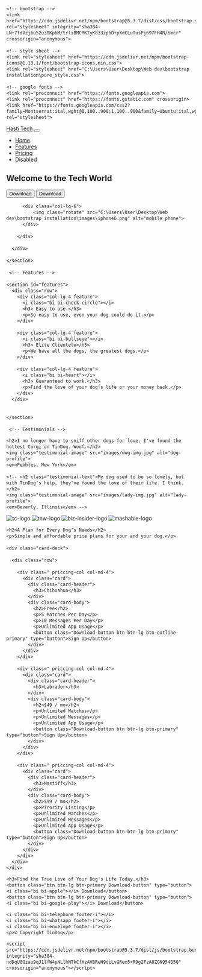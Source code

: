 <!doctype html>
<html lang="en">
  <head>
    <meta charset="utf-8">
    <meta name="viewport" content="width=device-width, initial-scale=1">
    <title>Pure Bootstrap</title>
   
    <!-- bootstrap -->
    <link href="https://cdn.jsdelivr.net/npm/bootstrap@5.3.7/dist/css/bootstrap.min.css" rel="stylesheet" integrity="sha384-LN+7fdVzj6u52u30Kp6M/trliBMCMKTyK833zpbD+pXdCLuTusPj697FH4R/5mcr" crossorigin="anonymous">
   
    <!-- style sheet -->
    <link rel="stylesheet" href="https://cdn.jsdelivr.net/npm/bootstrap-icons@1.13.1/font/bootstrap-icons.min.css">
    <link rel="stylesheet" href="C:\Users\User\Desktop\Web dev\bootstrap installation\pure_style.css">

    <!-- google fonts -->
    <link rel="preconnect" href="https://fonts.googleapis.com">
    <link rel="preconnect" href="https://fonts.gstatic.com" crossorigin>
    <link href="https://fonts.googleapis.com/css2?family=Montserrat:ital,wght@0,100..900;1,100..900&family=Ubuntu:ital,wght@0,300;0,400;0,500;0,700;1,300;1,400;1,500;1,700&display=swap" rel="stylesheet">

   
    
</head>
  <body>
    <section id="title">
      <div class="container-fluid">
        <nav class="navbar navbar-expand-lg">
          <!-- <div class="container-fluid"> -->
            <a class="navbar-brand" href="#">Hasti Tech</a>
            <button class="navbar-toggler" type="button" data-bs-toggle="collapse" data-bs-target="#navbarNav" aria-controls="navbarNav" aria-expanded="false" aria-label="Toggle navigation">
              <span class="navbar-toggler-icon"></span>
            </button>
            <div class="collapse navbar-collapse" id="navbarNav">
              <ul class="navbar-nav">
                <li class="nav-item">
                  <a class="nav-link active" aria-current="page" href="#">Home</a>
                </li>
                <li class="nav-item">
                  <a class="nav-link" href="#">Features</a>
                </li>
                <li class="nav-item">
                  <a class="nav-link" href="#">Pricing</a>
                </li>
                <li class="nav-item">
                  <a class="nav-link disabled" aria-disabled="true">Disabled</a>
                </li>
              </ul>
            </div>
          <!-- </div> -->
        </nav>
        <div class="row">
          <div class="col-lg-6">
              <h1>Welcome to the Tech World</h1>
              <button type="button" class="btn btn-dark btn-lg Download-button"><i class="bi bi-apple"></i>
                  Download</button>
              <button type="button" class="btn btn-outline-light btn-lg Download-button"><i class="bi bi-google-play"></i> Download</button>
          </div>
          
          <div class="col-lg-6">
              <img class="rotate" src="C:\Users\User\Desktop\Web dev\bootstrap installation\images\iphone6.png" alt="mobile phone">
          </div>
          
        </div>

      </div>
                 
    </section>

     <!-- Features -->

    <section id="features">
      <div class="row">
        <div class="col-lg-4 feature">
          <i class="bi bi-check-circle"></i>
          <h3> Easy to use.</h3>
          <p>So easy to use, even your dog could do it.</p>
        </div>
       
        <div class="col-lg-4 feature">
          <i class="bi bi-bullseye"></i>
          <h3> Elite Clientele</h3>
          <p>We have all the dogs, the greatest dogs.</p>
        </div>
    
        <div class="col-lg-4 feature">
          <i class="bi bi-heart"></i>
          <h3> Guaranteed to work.</h3>
          <p>Find the love of your dog's life or your money back.</p>
        </div>
      </div>
     
  
    </section>

     <!-- Testimonials -->

  <section id="testimonials">

    <h2>I no longer have to sniff other dogs for love. I've found the hottest Corgi on TinDog. Woof.</h2>
    <img class="testimonial-image" src="images/dog-img.jpg" alt="dog-profile">
    <em>Pebbles, New York</em>

    <!-- <h2 class="testimonial-text">My dog used to be so lonely, but with TinDog's help, they've found the love of their life. I think.</h2>
    <img class="testimonial-image" src="images/lady-img.jpg" alt="lady-profile">
    <em>Beverly, Illinois</em> -->

  </section>

   <!-- Press -->

   <section id="press">
    <img class="press-logo" src="C:\Users\User\Desktop\Web dev\bootstrap installation\images\TechCrunch.png" alt="tc-logo">
    <img class="press-logo" src="C:\Users\User\Desktop\Web dev\bootstrap installation\images\tnw.png" alt="tnw-logo">
    <img class="press-logo" src="C:\Users\User\Desktop\Web dev\bootstrap installation\images\bizinsider.png" alt="biz-insider-logo">
    <img class="press-logo" src="C:\Users\User\Desktop\Web dev\bootstrap installation\images\mashable.png" alt="mashable-logo">

  </section>


  <!-- Pricing -->

  <section id="pricing">

    <h2>A Plan for Every Dog's Needs</h2>
    <p>Simple and affordable price plans for your and your dog.</p>

    <div class="card-deck">

      <div class="row">

        <div class=" priccing-col col-md-4">
          <div class="card">
            <div class="card-header">
              <h3>Chihuahua</h3>
            </div>
            <div class="card-body">
              <h2>Free</h2>
              <p>5 Matches Per Day</p>
              <p>10 Messages Per Day</p>
              <p>Unlimited App Usage</p>
              <button class="Download-button btn btn-lg btn-outline-primary" type="button">Sign Up</button>
            </div>
          </div>
        </div>

        <div class=" priccing-col col-md-4">
          <div class="card">
            <div class="card-header">
              <h3>Labrador</h3>
            </div>
            <div class="card-body">
              <h2>$49 / mo</h2>
              <p>Unlimited Matches</p>
              <p>Unlimited Messages</p>
              <p>Unlimited App Usage</p>
              <button class="Download-button btn btn-lg btn-primary" type="button">Sign Up</button>
            </div>
          </div>
        </div>

        <div class=" priccing-col col-md-4">
          <div class="card">
            <div class="card-header">
              <h3>Mastiff</h3>
            </div>
            <div class="card-body">
              <h2>$99 / mo</h2>
              <p>Pirority Listing</p>
              <p>Unlimited Matches</p>
              <p>Unlimited Messages</p>
              <p>Unlimited App Usage</p>
              <button class="Download-button btn btn-lg btn-primary" type="button">Sign Up</button>
            </div>
          </div>
        </div>
      </div> 
    </div>
    
  </section>

  <!-- Call to Action -->

  <section id="cta">

    <h3>Find the True Love of Your Dog's Life Today.</h3>
    <button class="btn btn-lg btn-primary Download-button" type="button"><i class="bi bi-apple"></i> Download</button>
    <button class="btn btn-lg btn-primary Download-button" type="button"><i class="bi bi-google-play"></i> Download</button>

  </section>


  <!-- Footer -->

  <footer id="footer">

    <i class="bi bi-telephone footer-i"></i>
    <i class="bi bi-whatsapp footer-i"></i>
    <i class="bi bi-envelope footer-i"></i>
    <p>© Copyright TinDog</p>

  </footer>


    <script src="https://cdn.jsdelivr.net/npm/bootstrap@5.3.7/dist/js/bootstrap.bundle.min.js" integrity="sha384-ndDqU0Gzau9qJ1lfW4pNLlhNTkCfHzAVBReH9diLvGRem5+R9g2FzA8ZGN954O5Q" crossorigin="anonymous"></script>
  </body>
</html>


